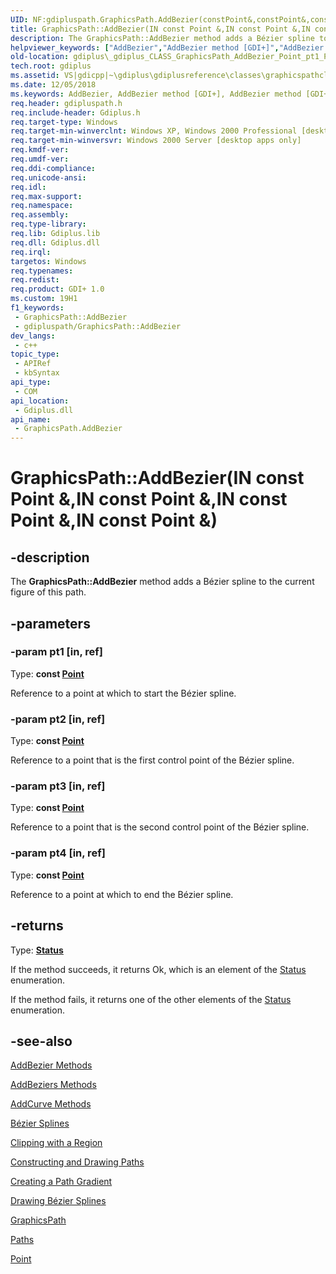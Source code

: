 ```yaml
---
UID: NF:gdipluspath.GraphicsPath.AddBezier(constPoint&,constPoint&,constPoint&,constPoint&)
title: GraphicsPath::AddBezier(IN const Point &,IN const Point &,IN const Point &,IN const Point &) (gdipluspath.h)
description: The GraphicsPath::AddBezier method adds a Bézier spline to the current figure of this path. (overload 2/3)
helpviewer_keywords: ["AddBezier","AddBezier method [GDI+]","AddBezier method [GDI+]","GraphicsPath class","GraphicsPath class [GDI+]","AddBezier method","GraphicsPath.AddBezier","GraphicsPath.AddBezier(IN const Point &","IN const Point &","IN const Point &","IN const Point &)","GraphicsPath.AddBezier(const Point&","const Point&","const Point&","const Point&)","GraphicsPath::AddBezier","GraphicsPath::AddBezier(IN const Point &","IN const Point &","IN const Point &","IN const Point &)","_gdiplus_CLASS_GraphicsPath_AddBezier_Point_pt1_Point_pt2_Point_pt3_Point_pt4_","gdiplus._gdiplus_CLASS_GraphicsPath_AddBezier_Point_pt1_Point_pt2_Point_pt3_Point_pt4_"]
old-location: gdiplus\_gdiplus_CLASS_GraphicsPath_AddBezier_Point_pt1_Point_pt2_Point_pt3_Point_pt4_.htm
tech.root: gdiplus
ms.assetid: VS|gdicpp|~\gdiplus\gdiplusreference\classes\graphicspathclass\graphicspathmethods\graphicspathaddbeziermethods\addbezier.htm
ms.date: 12/05/2018
ms.keywords: AddBezier, AddBezier method [GDI+], AddBezier method [GDI+],GraphicsPath class, GraphicsPath class [GDI+],AddBezier method, GraphicsPath.AddBezier, GraphicsPath.AddBezier(IN const Point &,IN const Point &,IN const Point &,IN const Point &), GraphicsPath.AddBezier(const Point&,const Point&,const Point&,const Point&), GraphicsPath::AddBezier, GraphicsPath::AddBezier(IN const Point &,IN const Point &,IN const Point &,IN const Point &), _gdiplus_CLASS_GraphicsPath_AddBezier_Point_pt1_Point_pt2_Point_pt3_Point_pt4_, gdiplus._gdiplus_CLASS_GraphicsPath_AddBezier_Point_pt1_Point_pt2_Point_pt3_Point_pt4_
req.header: gdipluspath.h
req.include-header: Gdiplus.h
req.target-type: Windows
req.target-min-winverclnt: Windows XP, Windows 2000 Professional [desktop apps only]
req.target-min-winversvr: Windows 2000 Server [desktop apps only]
req.kmdf-ver: 
req.umdf-ver: 
req.ddi-compliance: 
req.unicode-ansi: 
req.idl: 
req.max-support: 
req.namespace: 
req.assembly: 
req.type-library: 
req.lib: Gdiplus.lib
req.dll: Gdiplus.dll
req.irql: 
targetos: Windows
req.typenames: 
req.redist: 
req.product: GDI+ 1.0
ms.custom: 19H1
f1_keywords:
 - GraphicsPath::AddBezier
 - gdipluspath/GraphicsPath::AddBezier
dev_langs:
 - c++
topic_type:
 - APIRef
 - kbSyntax
api_type:
 - COM
api_location:
 - Gdiplus.dll
api_name:
 - GraphicsPath.AddBezier
---
```


# GraphicsPath::AddBezier(IN const Point &,IN const Point &,IN const Point &,IN const Point &)


## -description

The <b>GraphicsPath::AddBezier</b> method adds a Bézier spline to the current figure of this path.

## -parameters

### -param pt1 [in, ref]

Type: <b>const <a href="/windows/desktop/api/gdiplustypes/nl-gdiplustypes-point">Point</a></b>

Reference to a point at which to start the Bézier spline.

### -param pt2 [in, ref]

Type: <b>const <a href="/windows/desktop/api/gdiplustypes/nl-gdiplustypes-point">Point</a></b>

Reference to a point that is the first control point of the Bézier spline.

### -param pt3 [in, ref]

Type: <b>const <a href="/windows/desktop/api/gdiplustypes/nl-gdiplustypes-point">Point</a></b>

Reference to a point that is the second control point of the Bézier spline.

### -param pt4 [in, ref]

Type: <b>const <a href="/windows/desktop/api/gdiplustypes/nl-gdiplustypes-point">Point</a></b>

Reference to a point at which to end the Bézier spline.

## -returns

Type: <b><a href="/windows/desktop/api/gdiplustypes/ne-gdiplustypes-status">Status</a></b>

If the method succeeds, it returns Ok, which is an element of the <a href="/windows/desktop/api/gdiplustypes/ne-gdiplustypes-status">Status</a> enumeration.

If the method fails, it returns one of the other elements of the <a href="/windows/desktop/api/gdiplustypes/ne-gdiplustypes-status">Status</a> enumeration.

## -see-also

<a href="/windows/desktop/api/gdipluspath/nf-gdipluspath-graphicspath-addbezier(inconstpoint__inconstpoint__inconstpoint__inconstpoint_)">AddBezier Methods</a>



<a href="/windows/desktop/api/gdipluspath/nf-gdipluspath-graphicspath-addbeziers(inconstpoint_inint)">AddBeziers Methods</a>



<a href="/windows/desktop/api/gdipluspath/nf-gdipluspath-graphicspath-addcurve(inconstpointf_inint_inint_inint_inreal)">AddCurve Methods</a>



<a href="/windows/desktop/gdiplus/-gdiplus-bezier-splines-about">Bézier Splines</a>



<a href="/windows/desktop/gdiplus/-gdiplus-clipping-with-a-region-use">Clipping with a Region</a>



<a href="/windows/desktop/gdiplus/-gdiplus-constructing-and-drawing-paths-use">Constructing and Drawing Paths</a>



<a href="/windows/desktop/gdiplus/-gdiplus-creating-a-path-gradient-use">Creating a Path Gradient</a>



<a href="/windows/desktop/gdiplus/-gdiplus-drawing-bezier-splines-use">Drawing Bézier Splines</a>



<a href="/windows/desktop/api/gdipluspath/nl-gdipluspath-graphicspath">GraphicsPath</a>



<a href="/windows/desktop/gdiplus/-gdiplus-paths-about">Paths</a>



<a href="/windows/desktop/api/gdiplustypes/nl-gdiplustypes-point">Point</a>
